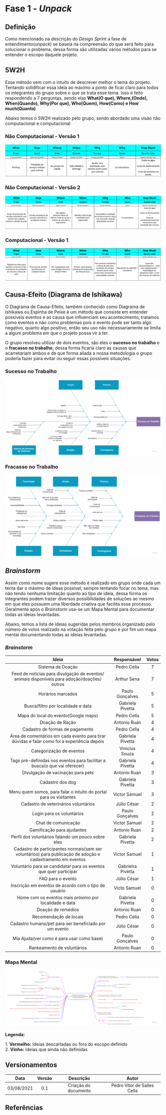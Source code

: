 # Fase 1 - <i>Unpack</i>

## Definição
<p>Como mencionado na descrição do <i>Design Sprint</i> a fase de entendimento(<i>unpack</i>) se baseia na compreensão do que será feito para solucionar o problema, dessa forma são utilizadas vários métodos para se entender o escopo daquele projeto.</p>

## 5W2H
<p>Esse método vem com o intuito de descrever melhor o tema do projeto. Tentando solidificar essa ideia ao máximo a ponto de ficar claro para todos os integrantes do grupo sobre o que se trata esse tema. Isso é feito respondendo a 7 perguntas, sendo elas <b>What(O que), Where,(Onde), When(Quando), Why(Por que), Who(Quem), How(Como) e How much(Quanto)</b></p>
<p>Abaixo temos o 5W2H realizado pelo grupo, sendo abordado uma visão não computacional e computacional</p>

### Não Computacional - Versão 1
![Não Computacional - V1](../images/5W2Hv1.png)

### Não Computacional - Versão 2
![Não Computacional - V2](../images/5W2Hv2.png)

### Computacional - Versão 1
![Computacional - V1](../images/5W2Hcomp.png)

## Causa-Efeito (Diagrama de Ishikawa)
<p>O Diagrama de Causa-Efeito, também conhecido como Diagrama de Ishikawa ou Espinha de Peixe é um método que consiste em entender possíveis eventos e as causa que influenciam seu acontecimento, tratamos como eventos e não como problemas pois o evento pode ser tanto algo negativo, quanto algo positivo, então seu uso não necessariamente se limita a algum problema em que o projeto possa vir a ter.</p>
<p>O grupo resolveu utilizar de dois eventos, são eles o <b>sucesso no trabalho</b> e o <b>fracasso no trabalho</b>, dessa forma ficaria claro as causas que acarretariam ambos e de que forma aliada a nossa metodologia o grupo poderia fazer para evitar ou seguir essas possíveis situações.</p>

### Sucesso no Trabalho
![Causa-Efeito - Sucesso](../images/Sucesso.jpg)

### Fracasso no Trabalho
![Causa-Efeito - Fracasso](../images/Fracasso.jpg)

## <i>Brainstorm</i>
<p>Assim como nome sugere esse método é realizado em grupo onde cada um tenta dar o máximo de ideas possível, sempre tentando focar no tema, mas não tendo nenhuma limitação quanto ao tipo de ideia, dessa forma os integrantes podem trazer diversos possibilidades de soluções ao mesmo em que eles possuem uma liberdade criativa que facilita esse processo. Geralmente após o <i>Brainstorm</i> usa-se um Mapa Mental para documentar todas as ideias levantadas.</p>
<p>Abaixo, temos a lista de ideias sugeridas pelos membros organizado pelo número de votos realizado na votação feita pelo grupo e por fim um mapa mental documentando todas as ideias levantadas.</p>

### <i>Brainstorm</i>

|Ideia|Responsável|Votos|
|:--------:|:---:|:---:|
| Sistema de Doação| Pedro Cella | 7 |
| Feed de notícias para divulgação de eventos/ animais disponíveis para adoção/doações/ outros | Arthur Sena | 7 |
| Horários marcados | Paulo Gonçalves | 5 |
| Busca/filtro por localidade e data | Gabriela Pivetta | 5 |
| Mapa do local do evento(Google maps) | Pedro Cella | 5 |
| Doação de Ração | Antonio Ruan | 4 |
| Cadastro de formas de pagamento | Pedro Cella | 4 |
| Área de comentários em cada evento para tirar dúvidas e falar como foi a experiência depois | Gabriela Pivetta | 4 |
| Categorização de eventos | Vinicius Souza | 4 |
| Tags pré-definidas nos eventos para facilitar a busca(o que vai oferecer) | Gabriela Pivetta | 4 |
| Divulgação de vacinação para pets | Antonio Ruan | 3 |
| Cadastro dos dog | Gabriela Pivetta | 3 |
| Menu quem somos, para falar o intuito do portal para os visitantes | Victor Samuel | 3 |
| Cadastro de veterinários voluntários | Júlio César | 2 |
| Login para os voluntários | Paulo Gonçalves | 2 |
| Chat de comunicação | Victor Samuel | 2 |
| Gamificação para ajudantes | Antonio Ruan | 2 |
| Perfil dos voluntários falando um pouco sobre eles | Gabriela Pivetta | 2 |
| Cadastro de participantes normais(sem ser voluntários) para publicação de adoção e cadastramento em eventos | Victor Samuel | 1 |
| Voluntário para se candidatar para os eventos que quer participar | Gabrielra Pivetta | 1 |
| FAQ para o evento | Júlio César | 1 |
| Inscrição em eventos de acordo com o tipo de usuário | Victo Samuel | 0 |
| Home com os eventos mais próximo por localidade e data | Gabriela Pivetta | 0 |
| Doação de remédios | Antonio Ruan | 0 |
| Recomendação de locais | Pedro Cella | 0 |
| Cadastro humano/pet para ser beneficiado por um evento | Júlio César | 0 |
| Mia Ajuda(ver como é para usar como base) | Paulo Gonçalves | 0 |
| Rankeamento de voluntários | Antonio Ruan | 0 |

### Mapa Mental
![Mapa Mental](../images/MapaMental.jpg)

<p><b>Legenda:</b></p>
1. <b>Vermelho:</b> Ideias descartadas ou fora do escopo definido<br>
2. <b>Vinho:</b> Ideias que ainda não definidas

## Versionamentos

|Data|Versão|Descrição|Autor|
|:--------:|:---:|:-------------------: |:-----------------------:|
|03/08/2021| 0.1 | Criação do documento | Pedro Vítor de Salles Cella | 

## Referências